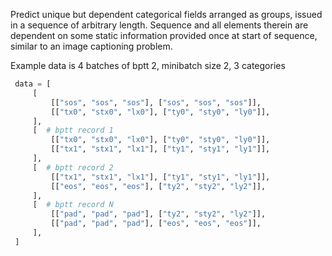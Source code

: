 Predict unique but dependent categorical fields arranged as groups, issued in a sequence of arbitrary length.  Sequence and all elements therein are dependent on some static information provided once at start of sequence, similar to an image captioning problem.

 Example data is 4 batches of bptt 2, minibatch size 2,  3 categories
``` python
 data = [
     [
         [["sos", "sos", "sos"], ["sos", "sos", "sos"]],
         [["tx0", "stx0", "lx0"], ["ty0", "sty0", "ly0"]],
     ],
     [  # bptt record 1
         [["tx0", "stx0", "lx0"], ["ty0", "sty0", "ly0"]],
         [["tx1", "stx1", "lx1"], ["ty1", "sty1", "ly1"]],
     ],
     [  # bptt record 2
         [["tx1", "stx1", "lx1"], ["ty1", "sty1", "ly1"]],
         [["eos", "eos", "eos"], ["ty2", "sty2", "ly2"]],
     ],
     [  # bptt record N
         [["pad", "pad", "pad"], ["ty2", "sty2", "ly2"]],
         [["pad", "pad", "pad"], ["eos", "eos", "eos"]],
     ],
 ]
```